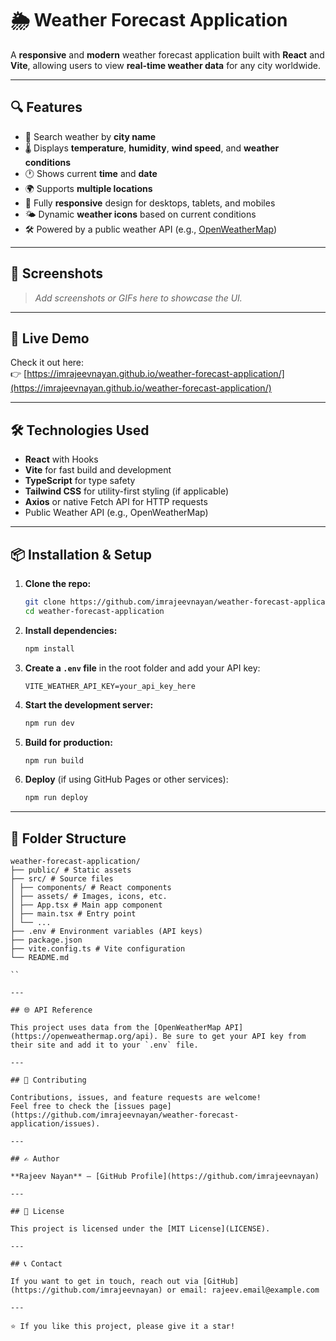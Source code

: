 # 🌦️ Weather Forecast Application

A **responsive** and **modern** weather forecast application built with **React** and **Vite**, allowing users to view **real-time weather data** for any city worldwide.

---

## 🔍 Features

- 🔎 Search weather by **city name**
- 🌡️ Displays **temperature**, **humidity**, **wind speed**, and **weather conditions**
- 🕐 Shows current **time** and **date**
- 🌍 Supports **multiple locations**
- 📱 Fully **responsive** design for desktops, tablets, and mobiles
- 🌤️ Dynamic **weather icons** based on current conditions
- 🛠️ Powered by a public weather API (e.g., [OpenWeatherMap](https://openweathermap.org/))

---

## 📸 Screenshots

> _Add screenshots or GIFs here to showcase the UI._

---

## 🚀 Live Demo

Check it out here:  
👉 [https://imrajeevnayan.github.io/weather-forecast-application/](https://imrajeevnayan.github.io/weather-forecast-application/)

---

## 🛠️ Technologies Used

- **React** with Hooks  
- **Vite** for fast build and development  
- **TypeScript** for type safety  
- **Tailwind CSS** for utility-first styling (if applicable)  
- **Axios** or native Fetch API for HTTP requests  
- Public Weather API (e.g., OpenWeatherMap)  

---

## 📦 Installation & Setup

1. **Clone the repo:**

    ```bash
    git clone https://github.com/imrajeevnayan/weather-forecast-application.git
    cd weather-forecast-application
    ```

2. **Install dependencies:**

    ```bash
    npm install
    ```

3. **Create a `.env` file** in the root folder and add your API key:

    ```env
    VITE_WEATHER_API_KEY=your_api_key_here
    ```

4. **Start the development server:**

    ```bash
    npm run dev
    ```

5. **Build for production:**

    ```bash
    npm run build
    ```

6. **Deploy** (if using GitHub Pages or other services):

    ```bash
    npm run deploy
    ```

---

## 📁 Folder Structure
```
weather-forecast-application/
├── public/ # Static assets
├── src/ # Source files
│ ├── components/ # React components
│ ├── assets/ # Images, icons, etc.
│ ├── App.tsx # Main app component
│ ├── main.tsx # Entry point
│ └── ...
├── .env # Environment variables (API keys)
├── package.json
├── vite.config.ts # Vite configuration
└── README.md

``

---

## 🌐 API Reference

This project uses data from the [OpenWeatherMap API](https://openweathermap.org/api). Be sure to get your API key from their site and add it to your `.env` file.

---

## 🤝 Contributing

Contributions, issues, and feature requests are welcome!  
Feel free to check the [issues page](https://github.com/imrajeevnayan/weather-forecast-application/issues).

---

## ✍️ Author

**Rajeev Nayan** – [GitHub Profile](https://github.com/imrajeevnayan)

---

## 📜 License

This project is licensed under the [MIT License](LICENSE).

---

## 📞 Contact

If you want to get in touch, reach out via [GitHub](https://github.com/imrajeevnayan) or email: rajeev.email@example.com

---

⭐️ If you like this project, please give it a star!

